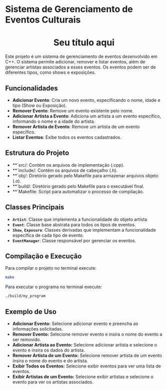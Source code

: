 # Sistema de Gerenciamento de Eventos Culturais
<h1 color: red align="center"> Seu título aqui </h1>

Este projeto é um sistema de gerenciamento de eventos desenvolvido em C++. O sistema permite adicionar, remover e listar eventos, além de gerenciar artistas associados a esses eventos. Os eventos podem ser de diferentes tipos, como shows e exposições.

## Funcionalidades

- **Adicionar Evento**: Cria um novo evento, especificando o nome, idade e tipo (Show ou Exposição).
- **Remover Evento**: Remove um evento existente pelo nome.
- **Adicionar Artista a Evento**: Adiciona um artista a um evento específico, informando o nome e a idade do artista.
- **Remover Artista de Evento**: Remove um artista de um evento específico.
- **Listar Eventos**: Exibe todos os eventos cadastrados.

## Estrutura do Projeto

- **`src/: Contém os arquivos de implementação (.cpp).
- **`include/: Contém os arquivos de cabeçalho (.h).
- **`obj/: Diretório gerado pelo Makefile para armazenar arquivos objeto (.o).
- **`build/: Diretório gerado pelo Makefile para o executável final.
- **`Makefile: Script para automatizar o processo de compilação.

## Classes Principais

- **`Artist`**: Classe que implementa a funcionalidade do objeto artista
- **`Event`**: Classe base abstrata para todos os tipos de eventos.
- **`Show`**, **`Exposure`**: Classes derivadas que implementam a funcionalidade específica de cada tipo de evento.
- **`EventManager`**: Classe responsável por gerenciar os eventos.

## Compilação e Execução

Para compilar o projeto no terminal execute: 

```bash
make
```
Para executar o programa no terminal execute:
```bash
./build/my_program
```

## Exemplo de Uso

- **Adicionar Evento:** Selecione adicionar evento e preencha as informações solicitadas.
- **Remover Evento:** Selecione remover evento e insira o nome do evento a ser removido.
- **Adicionar Artista ao Evento:** Selecione adicionar artista e selecione o evento e insira os dados do artista.
- **Remover Artista de um Evento:** Selecione remover artista de um evento insira o nome do evento e do artista.
- **Exibir Todos os Eventos:** Selecione exibir eventos para ver uma lista de eventos.
- **Exibir Artistas de um Evento:** Selecione exibir artistas e selecione o evento para ver os artistas associados.
